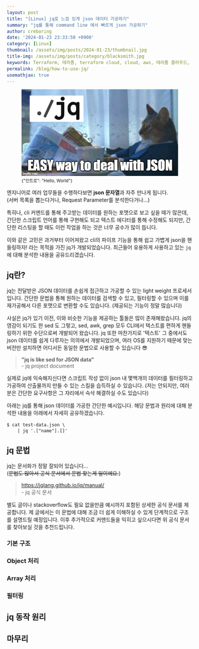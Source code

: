 ```yaml
---
layout: post
title: "[Linux] jq로 느낌 있게 json 데이터 가공하기"
summary: "jq를 통해 command line 에서 빠르게 json 가공하기"
author: creboring
date: '2024-01-23 23:33:50 +0900'
category: [Linux]
thumbnail: /assets/img/posts/2024-01-23/thumbnail.jpg
title-img: /assets/img/posts/category/blacksmith.jpg
keywords: Terraform, 테라폼, terraform cloud, cloud, aws, 테라폼 클라우드, 클라우드
permalink: /blog/how-to-use-jq/
usemathjax: true
---
```


<figure>
    <img src="/assets/img/posts/2024-01-23/thumbnail.jpg" class="img-fluid">
    <figcaption><small>{"인트로": "Hello, World"}</small></figcaption>
</figure>

<!-- excerpt-start -->
엔지니어로 여러 업무들을 수행하다보면 **json 문자열**과 자주 만나게 됩니다. <br>(서버 목록을 뽑는다거나, Request Parameter를 분석한다거나...) 

특히나, cli 커맨드를 통해 주고받는 데이터를 원하는 포맷으로 보고 싶을 때가 많은데, 간단한 스크립트 언어를 통해 구현해도 되고 텍스트 에디터를 통해 수정해도 되지만, 간단한 리스팅을 할 때도 이런 작업을 하는 것은 너무 공수가 많이 듭니다.

이와 같은 고민은 과거부터 이어져왔고 cli의 파이프 기능을 통해 쉽고 가볍게 json을 핸들링하자! 라는 목적을 가진 jq가 개발되었습니다. 최근들어 유용하게 사용하고 있는 `jq` 에 대해 분석한 내용을 공유드리겠습니다.

## jq란?
jq는 전달받은 JSON 데이터를 손쉽게 접근하고 가공할 수 있는 light weight 프로세서입니다. 간단한 문법을 통해 원하는 데이터를 검색할 수 있고, 필터링할 수 있으며 이를 재가공해서 다른 포맷으로 변환할 수도 있습니다. (제공되는 기능이 정말 많습니다)

사실은 jq가 있기 이전, 이와 비슷한 기능을 제공하는 툴들은 많이 존재해왔습니다. jq의 영감이 되기도 한 sed 도 그렇고, sed, awk, grep 모두 CLI에서 텍스트를 편하게 핸들링하기 위한 수단으로써 개발되어 왔습니다. 
jq 또한 마찬가지로 '텍스트' 그 중에서도 json 데이터를 쉽게 다루자는 의의에서 개발되었으며, 여러 OS를 지원하기 때문에 맞는 버전만 설치하면 어디서든 동일한 문법으로 사용할 수 있습니다 😎

> **"jq is like sed for JSON data"** <br> - jq project document

실제로 jq에 익숙해지신다면 스크립트 작성 없이 json 내 몇백개의 데이터를 필터링하고 가공하여 산출물까지 만들 수 있는 스킬을 습득하실 수 있습니다. (저는 안되지만, 여러분은 간단한 요구사항은 그 자리에서 슥삭 해결하실 수도 있습니다)

아래는 jq를 통해 json 데이터를 가공한 간단한 예시입니다. 해당 문법과 원리에 대해 분석한 내용을 아래에서 자세히 공유하겠습니다.

```
$ cat test-data.json \
    | jq '.["name"].[]' 
```

## jq 문법
jq는 문서화가 정말 잘되어 있습니다...<br>
(~~문법도 많아서 공식 문서에서 문법 찾는게 일이에요.~~)

> <a href="https://jqlang.github.io/jq/manual/" target="_blank">https://jqlang.github.io/jq/manual/</a><br> - jq 공식 문서

별도 글이나 stackoverflow도 필요 없을만큼 예시까지 포함된 상세한 공식 문서를 제공합니다. 제 글에서는 이 문법에 대해 조금 더 쉽게 이해하실 수 있게 단계적으로 구조를 설명드릴 예정입니다. 이후 추가적으로 커맨드들을 익히고 싶으시다면 위 공식 문서를 찾아보실 것을 추천드립니다.


### 기본 구조

### Object 처리

### Array 처리

### 필터링

## jq 동작 원리

## 마무리